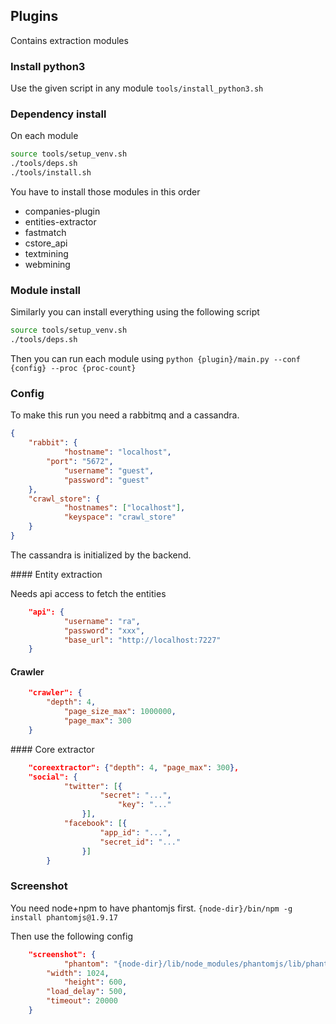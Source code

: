 ## Plugins

Contains extraction modules

### Install python3

Use the given script in any module `tools/install_python3.sh`

### Dependency install

On each module

```sh
source tools/setup_venv.sh
./tools/deps.sh
./tools/install.sh
```

You have to install those modules in this order

* companies-plugin
* entities-extractor
* fastmatch
* cstore_api
* textmining
* webmining

### Module install

Similarly you can install everything using the following script

```sh
source tools/setup_venv.sh
./tools/deps.sh
```

Then you can run each module using `python {plugin}/main.py --conf {config} --proc {proc-count}`

### Config

To make this run you need a rabbitmq and a cassandra.

```json
{
    "rabbit": {
            "hostname": "localhost",
        "port": "5672",
            "username": "guest",
            "password": "guest"
    },
    "crawl_store": {
            "hostnames": ["localhost"],
            "keyspace": "crawl_store"
    }
}
```

The cassandra is initialized by the backend.

#### Entity extraction

Needs api access to fetch the entities
```json
    "api": {
            "username": "ra",
            "password": "xxx",
            "base_url": "http://localhost:7227"
    }
```

#### Crawler

```json
    "crawler": {
        "depth": 4,
            "page_size_max": 1000000,
            "page_max": 300
    }
```

#### Core extractor

```json
    "coreextractor": {"depth": 4, "page_max": 300},
    "social": {
            "twitter": [{
                    "secret": "...",
                        "key": "..."
                }],
            "facebook": [{
                    "app_id": "...",
                    "secret_id": "..."
                }]
        }
```


### Screenshot

You need node+npm to have phantomjs first.
```{node-dir}/bin/npm -g install phantomjs@1.9.17```

Then use the following config

```json
    "screenshot": {
            "phantom": "{node-dir}/lib/node_modules/phantomjs/lib/phantom/bin/phantomjs",
        "width": 1024,
            "height": 600,
        "load_delay": 500,
        "timeout": 20000
    }
```
